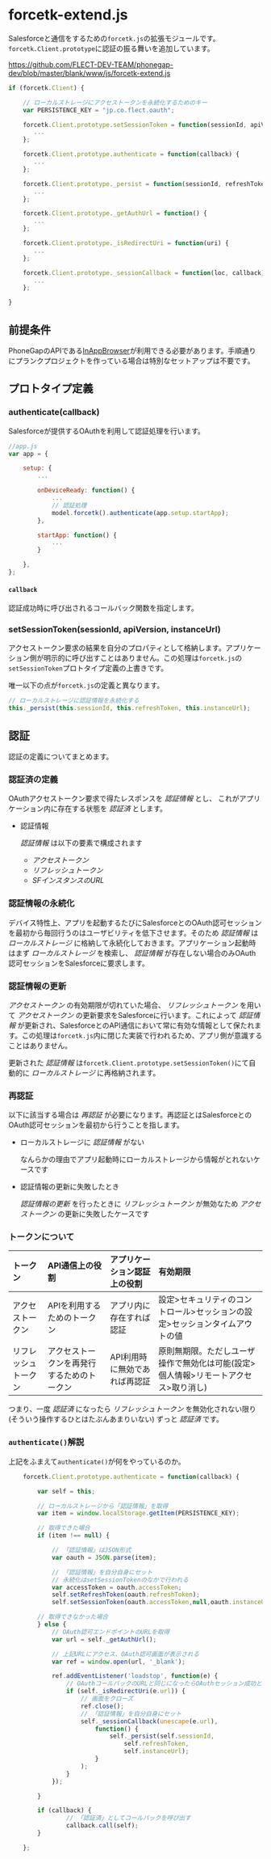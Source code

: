 # forcetk-extend.js

Salesforceと通信をするための`forcetk.js`の拡張モジュールです。`forcetk.Client.prototype`に認証の振る舞いを追加しています。

https://github.com/FLECT-DEV-TEAM/phonegap-dev/blob/master/blank/www/js/forcetk-extend.js

```javascript
if (forcetk.Client) {

    // ローカルストレージにアクセストークンを永続化するためのキー
    var PERSISTENCE_KEY = "jp.co.flect.oauth";

    forcetk.Client.prototype.setSessionToken = function(sessionId, apiVersion, instanceUrl) {
       ...
    };

    forcetk.Client.prototype.authenticate = function(callback) {
       ...
    };

    forcetk.Client.prototype._persist = function(sessionId, refreshToken, instanceUrl) {
       ...
    };

    forcetk.Client.prototype._getAuthUrl = function() {
       ...
    };

    forcetk.Client.prototype._isRedirectUri = function(uri) {
       ...
    };

    forcetk.Client.prototype._sessionCallback = function(loc, callback) {
       ...
    };

}
```

## 前提条件

PhoneGapのAPIである[InAppBrowser](http://docs.phonegap.com/en/2.6.0/cordova_inappbrowser_inappbrowser.md.html)が利用できる必要があります。手順通りにプランクプロジェクトを作っている場合は特別なセットアップは不要です。

## プロトタイプ定義

### authenticate(callback)

Salesforceが提供するOAuthを利用して認証処理を行います。

```javascript
//app.js
var app = {

    setup: {
        ...

        onDeviceReady: function() {
            ...
            // 認証処理
            model.forcetk().authenticate(app.setup.startApp);
        },

        startApp: function() {
            ...
        }

    },
};
```

#### `callback`

認証成功時に呼び出されるコールバック関数を指定します。

### setSessionToken(sessionId, apiVersion, instanceUrl)

アクセストークン要求の結果を自分のプロパティとして格納します。アプリケーション側が明示的に呼び出すことはありません。この処理は`forcetk.js`の`setSessionToken`プロトタイプ定義の上書きです。

唯一以下の点が`forcetk.js`の定義と異なります。
```javascript
// ローカルストレージに認証情報を永続化する
this._persist(this.sessionId, this.refreshToken, this.instanceUrl);
```

## 認証

認証の定義についてまとめます。

### 認証済の定義

 OAuthアクセストークン要求で得たレスポンスを _認証情報_ とし、 これがアプリケーション内に存在する状態を _認証済_ とします。

 * 認証情報

 	_認証情報_ は以下の要素で構成されます

  	* _アクセストークン_
  	* _リフレッシュトークン_ 
  	* _SFインスタンスのURL_  

### 認証情報の永続化

デバイス特性上、アプリを起動するたびにSalesforceとのOAuth認可セッションを最初から毎回行うのはユーザビリティを低下させます。そのため _認証情報_ は _ローカルストレージ_ に格納して永続化しておきます。アプリケーション起動時はまず _ローカルストレージ_ を検索し、 _認証情報_ が存在しない場合のみOAuth認可セッションをSalesforceに要求します。

### 認証情報の更新

_アクセストークン_ の有効期限が切れていた場合、 _リフレッシュトークン_ を用いて _アクセストークン_ の更新要求をSalesforceに行います。これによって _認証情報_ が更新され、SalesforceとのAPI通信において常に有効な情報として保たれます。この処理は`forcetk.js`内に閉じた実装で行われるため、アプリ側が意識することはありません。

 更新された _認証情報_ は`forcetk.Client.prototype.setSessionToken()`にて自動的に _ローカルストレージ_ に再格納されます。

### 再認証

以下に該当する場合は _再認証_ が必要になります。再認証とはSalesforceとのOAuth認可セッションを最初から行うことを指します。

* ローカルストレージに _認証情報_ がない

	なんらかの理由でアプリ起動時にローカルストレージから情報がとれないケースです

* 認証情報の更新に失敗したとき

	_認証情報の更新_ を行ったときに _リフレッシュトークン_ が無効なため _アクセストークン_ の更新に失敗したケースです

### トークンについて

| トークン | API通信上の役割 | アプリケーション認証上の役割 | 有効期限 |
|:-----------|:--------------|:------------------|:----------|
| アクセストークン  | APIを利用するためのトークン | アプリ内に存在すれば認証 | 設定>セキュリティのコントロール>セッションの設定>セッションタイムアウトの値 |
| リフレッシュトークン  | アクセストークンを再発行するためのトークン | API利用時に無効であれば再認証 | 原則無期限。ただしユーザ操作で無効化は可能(設定>個人情報>リモートアクセス>取り消し) |

つまり、一度 _認証済_ になったら _リフレッシュトークン_ を無効化されない限り(そういう操作するひとはたぶんあまりいない) ずっと _認証済_ です。

### `authenticate()`解説

上記をふまえて`authenticate()`が何をやっているのか。

```javascript
    forcetk.Client.prototype.authenticate = function(callback) {

        var self = this;

        // ローカルストレージから「認証情報」を取得
        var item = window.localStorage.getItem(PERSISTENCE_KEY);

        // 取得できた場合
        if (item !== null) {

        	// 「認証情報」はJSON形式
            var oauth = JSON.parse(item);

            // 「認証情報」を自分自身にセット
            // 永続化はsetSessionTokenのなかで行われる
            var accessToken = oauth.accessToken;
            self.setRefreshToken(oauth.refreshToken);
            self.setSessionToken(oauth.accessToken,null,oauth.instanceUrl);

        // 取得できなかった場合
        } else {
        	// OAuth認可エンドポイントのURLを取得
            var url = self._getAuthUrl();

            // 上記URLにアクセス、OAuth認可画面が表示される
            var ref = window.open(url, '_blank');

            ref.addEventListener('loadstop', function(e) {
                // OAuthコールバックのURLと同じになったらOAuthセッション成功とみなす
                if (self._isRedirectUri(e.url)) {
                    // 画面をクローズ
                    ref.close();
                    // 「認証情報」を自分自身にセット
                    self._sessionCallback(unescape(e.url),
                        function() {
                            self._persist(self.sessionId,
                                self.refreshToken,
                                self.instanceUrl);
                        }
                    );
                }
            });

        }

        if (callback) {
                // 「認証済」としてコールバックを呼び出す
                callback.call(self);
        }

    };
```



